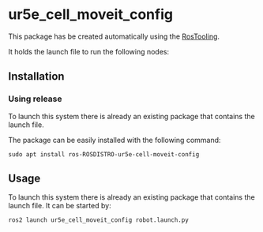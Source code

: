 # ur5e_cell_moveit_config

This package has be created automatically using the [RosTooling](https://github.com/ipa320/RosTooling).


It holds the launch file to run the following nodes:


## Installation

### Using release

To launch this system there is already an existing package that contains the launch file.

The package can be easily installed with the following command:

```
sudo apt install ros-ROSDISTRO-ur5e-cell-moveit-config
```



## Usage

To launch this system there is already an existing package that contains the launch file. It can be started by:

```
ros2 launch ur5e_cell_moveit_config robot.launch.py
```
